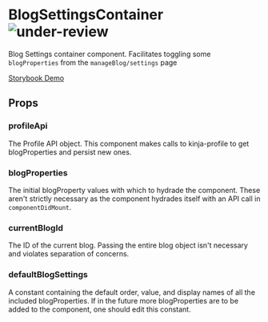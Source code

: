 # BlogSettingsContainer ![under-review](status-images/under-review.svg)

Blog Settings container component. Facilitates toggling some `blogProperties` from the `manageBlog/settings` page

[Storybook Demo](http://localhost:8001/?selectedKind=BlogSettings)

<!-- STORY -->

## Props

### profileApi

The Profile API object. This component makes calls to kinja-profile to get blogProperties and persist new ones.

### blogProperties

The initial blogProperty values with which to hydrade the component. These aren't strictly necessary as the component hydrades itself with an API call in `componentDidMount`.

### currentBlogId

The ID of the current blog. Passing the entire blog object isn't necessary and violates separation of concerns.

### defaultBlogSettings

A constant containing the default order, value, and display names of all the included blogProperties. If in the future more blogProperties are to be added to the component, one should edit this constant.
